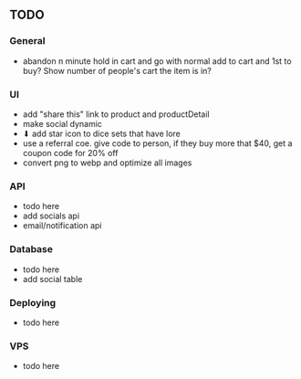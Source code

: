 ## TODO

### General

- abandon n minute hold in cart and go with normal add to cart and 1st to buy? Show number of people's cart the item is in?

### UI

- add "share this" link to product and productDetail
- make social dynamic
- ⬇ add star icon to dice sets that have lore
- use a referral coe. give code to person, if they buy more that $40, get a coupon code for 20% off
- convert png to webp and optimize all images

### API

- todo here
- add socials api
- email/notification api

### Database

- todo here
- add social table

### Deploying

- todo here

### VPS

- todo here
